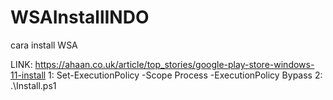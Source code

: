 # WSAInstallINDO
cara install WSA

LINK:
https://ahaan.co.uk/article/top_stories/google-play-store-windows-11-install
1:
Set-ExecutionPolicy -Scope Process -ExecutionPolicy Bypass
2:
.\Install.ps1
